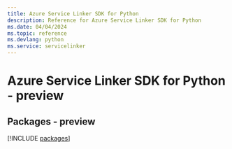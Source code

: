 ```yaml
---
title: Azure Service Linker SDK for Python
description: Reference for Azure Service Linker SDK for Python
ms.date: 04/04/2024
ms.topic: reference
ms.devlang: python
ms.service: servicelinker
---
```

# Azure Service Linker SDK for Python - preview
## Packages - preview
[!INCLUDE [packages](service-linker-index.md)]